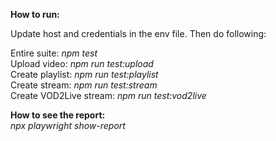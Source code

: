 **How to run:**<br>

Update host and credentials in the env file. Then do following:<br>

Entire suite: _npm test_<br>
Upload video: _npm run test:upload_<br>
Create playlist: _npm run test:playlist_<br>
Create stream: _npm run test:stream_<br>
Create VOD2Live stream: _npm run test:vod2live_<br>

**How to see the report:**<br>
_npx playwright show-report_
